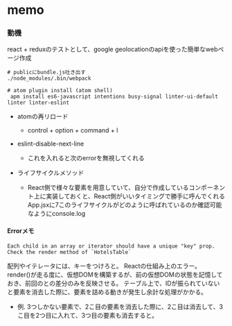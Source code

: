 memo
===

### 動機

react + reduxのテストとして、google geolocationのapiを使った簡単なwebページ作成


```
# publicにbundle.js吐き出す
./node_modules/.bin/webpack

# atom plugin install (atom shell)
 apm install es6-javascript intentions busy-signal linter-ui-default linter linter-eslint
```

- atomの再リロード
  - control + option + command + l

- eslint-disable-next-line
  - これを入れると次のerrorを無視してくれる

- ライフサイクルメソッド
  - React側で様々な要素を用意していて、自分で作成しているコンポーネント上に実装しておくと、React側がいいタイミングで勝手に呼んでくれる
    App.jsxに7このライフサイクルがどのように呼ばれているのか確認可能なようにconsole.log


#### Errorメモ

```
Each child in an array or iterator should have a unique "key" prop. Check the render method of `HotelsTable`
```

配列やイテレータには、キーをつけろと。
Reactの仕組み上のエラー。
render()が走る度に、仮想DOMを構築するが、前の仮想DOMの状態を記憶しておき、前回のとの差分のみを反映させる。
テーブル上で、IDが振られていないと要素を消去した際に、要素を詰める動きが発生し余計な処理がかかる。

 - 例. 3つしかない要素で、2こ目の要素を消去した際に、2こ目は消去して、3こ目を2つ目に入れて、3つ目の要素も消去すると。
